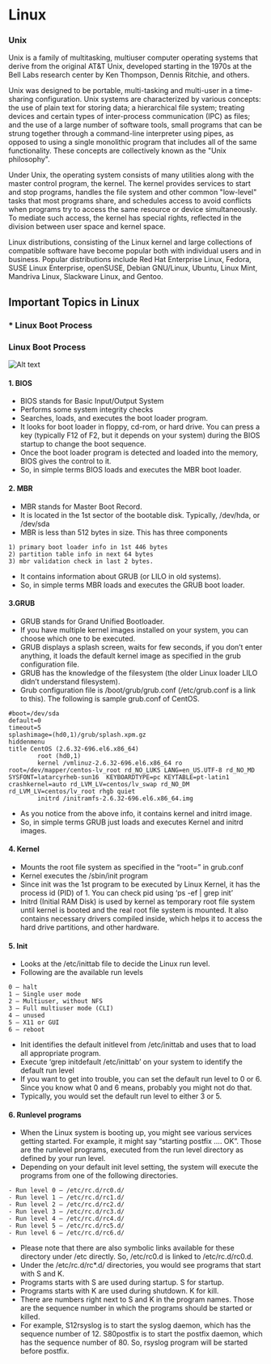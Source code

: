 # Linux
### Unix

Unix is a family of multitasking, multiuser computer operating systems that derive from the original AT&T Unix, developed starting in the 1970s at the Bell Labs research center by Ken Thompson, Dennis Ritchie, and others.

Unix was designed to be portable, multi-tasking and multi-user in a time-sharing configuration. Unix systems are characterized by various concepts: the use of plain text for storing data; a hierarchical file system; treating devices and certain types of inter-process communication (IPC) as files; and the use of a large number of software tools, small programs that can be strung together through a command-line interpreter using pipes, as opposed to using a single monolithic program that includes all of the same functionality. These concepts are collectively known as the "Unix philosophy". 

Under Unix, the operating system consists of many utilities along with the master control program, the kernel. The kernel provides services to start and stop programs, handles the file system and other common "low-level" tasks that most programs share, and schedules access to avoid conflicts when programs try to access the same resource or device simultaneously. To mediate such access, the kernel has special rights, reflected in the division between user space and kernel space.

Linux distributions, consisting of the Linux kernel and large collections of compatible software have become popular both with individual users and in business. Popular distributions include Red Hat Enterprise Linux, Fedora, SUSE Linux Enterprise, openSUSE, Debian GNU/Linux, Ubuntu, Linux Mint, Mandriva Linux, Slackware Linux, and Gentoo.

## Important Topics in Linux
### * Linux Boot Process

### Linux Boot Process

![Alt text](https://github.com/farashahamad/Linux/blob/master/bootprocess.png?raw=true "Optional Title")

#### 1. BIOS

* BIOS stands for Basic Input/Output System
* Performs some system integrity checks
* Searches, loads, and executes the boot loader program.
* It looks for boot loader in floppy, cd-rom, or hard drive. You can press a key (typically F12 of F2, but it depends on your system) during the BIOS startup to change the boot sequence.
* Once the boot loader program is detected and loaded into the memory, BIOS gives the control to it.
* So, in simple terms BIOS loads and executes the MBR boot loader.

#### 2. MBR

* MBR stands for Master Boot Record.
* It is located in the 1st sector of the bootable disk. Typically, /dev/hda, or /dev/sda
* MBR is less than 512 bytes in size. This has three components
```
1) primary boot loader info in 1st 446 bytes
2) partition table info in next 64 bytes
3) mbr validation check in last 2 bytes.
```
* It contains information about GRUB (or LILO in old systems).
* So, in simple terms MBR loads and executes the GRUB boot loader.

#### 3.GRUB

* GRUB stands for Grand Unified Bootloader.
* If you have multiple kernel images installed on your system, you can choose which one to be executed.
* GRUB displays a splash screen, waits for few seconds, if you don’t enter anything, it loads the default kernel image as specified in the grub configuration file.
* GRUB has the knowledge of the filesystem (the older Linux loader LILO didn’t understand filesystem).
* Grub configuration file is /boot/grub/grub.conf (/etc/grub.conf is a link to this). The following is sample grub.conf of CentOS.
```
#boot=/dev/sda
default=0
timeout=5
splashimage=(hd0,1)/grub/splash.xpm.gz
hiddenmenu
title CentOS (2.6.32-696.el6.x86_64)
        root (hd0,1)
        kernel /vmlinuz-2.6.32-696.el6.x86_64 ro root=/dev/mapper/centos-lv_root rd_NO_LUKS LANG=en_US.UTF-8 rd_NO_MD SYSFONT=latarcyrheb-sun16  KEYBOARDTYPE=pc KEYTABLE=pt-latin1 crashkernel=auto rd_LVM_LV=centos/lv_swap rd_NO_DM rd_LVM_LV=centos/lv_root rhgb quiet
        initrd /initramfs-2.6.32-696.el6.x86_64.img
```
* As you notice from the above info, it contains kernel and initrd image.
* So, in simple terms GRUB just loads and executes Kernel and initrd images.

#### 4. Kernel

* Mounts the root file system as specified in the “root=” in grub.conf
* Kernel executes the /sbin/init program
* Since init was the 1st program to be executed by Linux Kernel, it has the process id (PID) of 1. You can check pid using ‘ps -ef | grep init’
* Initrd (Initial RAM Disk) is used by kernel as temporary root file system until kernel is booted and the real root file system is mounted. It also contains necessary drivers compiled inside, which helps it to access the hard drive partitions, and other hardware.

#### 5. Init
* Looks at the /etc/inittab file to decide the Linux run level.
* Following are the available run levels
```
0 – halt
1 – Single user mode
2 – Multiuser, without NFS
3 – Full multiuser mode (CLI)
4 – unused
5 – X11 or GUI
6 – reboot
```
* Init identifies the default initlevel from /etc/inittab and uses that to load all appropriate program.
* Execute ‘grep initdefault /etc/inittab’ on your system to identify the default run level
* If you want to get into trouble, you can set the default run level to 0 or 6. Since you know what 0 and 6 means, probably you might not do that.
* Typically, you would set the default run level to either 3 or 5.

#### 6. Runlevel programs
* When the Linux system is booting up, you might see various services getting started. For example, it might say “starting postfix …. OK”. Those are the runlevel programs, executed from the run level directory as defined by your run level.
* Depending on your default init level setting, the system will execute the programs from one of the following directories.
```
- Run level 0 – /etc/rc.d/rc0.d/
- Run level 1 – /etc/rc.d/rc1.d/
- Run level 2 – /etc/rc.d/rc2.d/
- Run level 3 – /etc/rc.d/rc3.d/
- Run level 4 – /etc/rc.d/rc4.d/
- Run level 5 – /etc/rc.d/rc5.d/
- Run level 6 – /etc/rc.d/rc6.d/
```
* Please note that there are also symbolic links available for these directory under /etc directly. So, /etc/rc0.d is linked to /etc/rc.d/rc0.d.
* Under the /etc/rc.d/rc*.d/ directories, you would see programs that start with S and K.
* Programs starts with S are used during startup. S for startup.
* Programs starts with K are used during shutdown. K for kill.
* There are numbers right next to S and K in the program names. Those are the sequence number in which the programs should be started or killed.
* For example, S12rsyslog is to start the syslog daemon, which has the sequence number of 12. S80postfix is to start the postfix daemon, which has the sequence number of 80. So, rsyslog program will be started before postfix.
